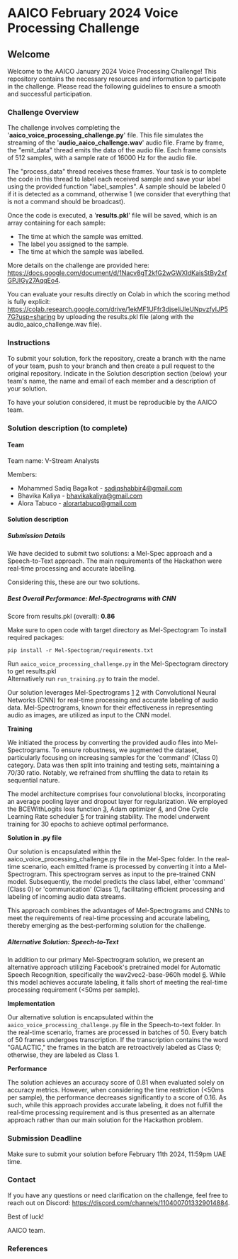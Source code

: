 # AAICO February 2024 Voice Processing Challenge

## Welcome

Welcome to the AAICO January 2024 Voice Processing Challenge! This repository contains the necessary resources and information to participate in the challenge. Please read the following guidelines to ensure a smooth and successful participation.

### Challenge Overview

The challenge involves completing the '**aaico_voice_processing_challenge.py**' file. This file simulates the streaming of the '**audio_aaico_challenge.wav**' audio file. Frame by frame, the "emit_data" thread emits the data of the audio file. Each frame consists of 512 samples, with a sample rate of 16000 Hz for the audio file.

The "process_data" thread receives these frames. Your task is to complete the code in this thread to label each received sample and save your label using the provided function "label_samples". A sample should be labeled 0 if it is detected as a command, otherwise 1 (we consider that everything that is not a command should be broadcast).

Once the code is executed, a '**results.pkl**' file will be saved, which is an array containing for each sample:

- The time at which the sample was emitted.
- The label you assigned to the sample.
- The time at which the sample was labelled.

More details on the challenge are provided here: https://docs.google.com/document/d/1Nacv8gT2kfG2wGWXIdKaisStBy2xfGPJIGy27AqqEo4.

You can evaluate your results directly on Colab in which the scoring method is fully explicit: https://colab.research.google.com/drive/1ekMF1UFfr3djseliJleUNpvzfyIJP57G?usp=sharing by uploading the results.pkl file (along with the audio_aaico_challenge.wav file).

### Instructions

To submit your solution, fork the repository, create a branch with the name of your team, push to your branch and then create a pull request to the original repository. Indicate in the Solution description section (below) your team's name, the name and email of each member and a description of your solution.

To have your solution considered, it must be reproducible by the AAICO team.

### Solution description (to complete)

#### Team

Team name: V-Stream Analysts

Members:

- Mohammed Sadiq Bagalkot - sadiqshabbir4@gmail.com
- Bhavika Kaliya - bhavikakaliya@gmail.com
- Alora Tabuco - alorartabuco@gmail.com

#### Solution description

##### Submission Details

We have decided to submit two solutions: a Mel-Spec approach and a Speech-to-Text approach. The main requirements of the Hackathon were real-time processing and accurate labelling. 

Considering this, these are our two solutions.

##### Best Overall Performance: Mel-Spectrograms with CNN

Score from results.pkl (overall): **0.86**

Make sure to open code with target directory as Mel-Spectogram
To install required packages:
```
pip install -r Mel-Spectogram/requirements.txt
```
Run ```aaico_voice_processing_challenge.py``` in the Mel-Spectogram directory to get results.pkl \
Alternatively run ```run_training.py``` to train the model.

Our solution leverages Mel-Spectrograms [1] [2]  with Convolutional Neural Networks (CNN) for real-time processing and accurate labeling of audio data. Mel-Spectrograms, known for their effectiveness in representing audio as images, are utilized as input to the CNN model.

**Training**


We initiated the process by converting the provided audio files into Mel-Spectrograms. To ensure robustness, we augmented the dataset, particularly focusing on increasing samples for the 'command' (Class 0) category. Data was then split into training and testing sets, maintaining a 70/30 ratio. Notably, we refrained from shuffling the data to retain its sequential nature.

The model architecture comprises four convolutional blocks, incorporating an average pooling layer and dropout layer for regularization. We employed the BCEWithLogits loss function [3], Adam optimizer [4], and One Cycle Learning Rate scheduler [5] for training stability. The model underwent training for 30 epochs to achieve optimal performance.


**Solution in .py file**


Our solution is encapsulated within the aaico_voice_processing_challenge.py file in the Mel-Spec folder. In the real-time scenario, each emitted frame is processed by converting it into a Mel-Spectrogram. This spectrogram serves as input to the pre-trained CNN model. Subsequently, the model predicts the class label, either 'command' (Class 0) or 'communication' (Class 1), facilitating efficient processing and labeling of incoming audio data streams.

This approach combines the advantages of Mel-Spectrograms and CNNs to meet the requirements of real-time processing and accurate labeling, thereby emerging as the best-performing solution for the challenge.

##### Alternative Solution: Speech-to-Text


In addition to our primary Mel-Spectrogram solution, we present an alternative approach utilizing Facebook's pretrained model for Automatic Speech Recognition, specifically the wav2vec2-base-960h model [6]. While this model achieves accurate labeling, it falls short of meeting the real-time processing requirement (<50ms per sample).

**Implementation**


Our alternative solution is encapsulated within the `aaico_voice_processing_challenge.py` file in the Speech-to-text folder. In the real-time scenario, frames are processed in batches of 50. Every batch of 50 frames undergoes transcription. If the transcription contains the word "GALACTIC," the frames in the batch are retroactively labeled as Class 0; otherwise, they are labeled as Class 1.

**Performance**


The solution achieves an accuracy score of 0.81 when evaluated solely on accuracy metrics. However, when considering the time restriction (<50ms per sample), the performance decreases significantly to a score of 0.16. As such, while this approach provides accurate labeling, it does not fulfill the real-time processing requirement and is thus presented as an alternate approach rather than our main solution for the Hackathon problem.

### Submission Deadline

Make sure to submit your solution before February 11th 2024, 11:59pm UAE time.

### Contact

If you have any questions or need clarification on the challenge, feel free to reach out on Discord: https://discord.com/channels/1104007013329014884.

Best of luck!

AAICO team.

### References

[1]: https://en.wikipedia.org/wiki/Spectrogram 'Spectrograms'
[2]: https://librosa.org/doc/main/generated/librosa.feature.melspectrogram.html 'Mel-Spectrograms'
[3]: https://pytorch.org/docs/stable/generated/torch.nn.BCEWithLogitsLoss.html 'BCE With Logits Loss'
[4]: https://pytorch.org/docs/stable/generated/torch.optim.Adam.html 'Adam Optimizer'
[5]: https://pytorch.org/docs/stable/generated/torch.optim.lr_scheduler.OneCycleLR.html 'One Cycle LR'
[6]: https://huggingface.co/facebook/wav2vec2-base-960h 'Wav2Vec2 Hugging Face Transformer'
